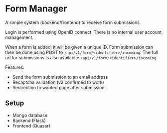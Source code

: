Form Manager
============

A simple system (backend/frontend) to receive form submissions.

Login is performed using OpenID connect. There is no internal user account management.

When a form is added, it will be given a unique ID. Form submission can then be done using POST to `/api/v1/form/<identifier>/incoming`. The full url for submissions is also available:  `/api/v1/form/<identifier>/incoming`.

Features:
* Send the form submission to an email address
* Recaptcha validation (v2 confirmed to work)
* Redirection to wanted page after submission

## Setup

* Mongo database
* Backend (Flask)
* Frontend (Quasar)
